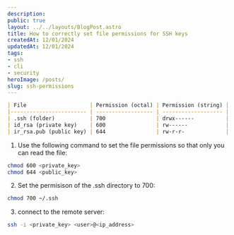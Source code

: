 ```yaml
---
description:
public: true
layout: ../../layouts/BlogPost.astro
title: How to correctly set file permissions for SSH keys
createdAt: 12/01/2024
updatedAt: 12/01/2024
tags:
- ssh
- cli
- security
heroImage: /posts/
slug: ssh-permissions
---
```


```md
| File                    | Permission (octal) | Permission (string) |
|------------------------ | ------------------ | ------------------- |
| .ssh (folder)           | 700                | drwx------          |
| id_rsa (private key)    | 600                | rw------            |
| ir_rsa.pub (public key) | 644                | rw-r-r-             |
```

1. Use the following command to set the file permissions so that only you can read the file:

```bash
chmod 600 <private_key>
chmod 644 <public_key>
```

2. Set the permisison of the .ssh directory to 700:

```bash
chmod 700 ~/.ssh
```

3. connect to the remote server:

```bash
ssh -i <private_key> <user>@<ip_address>
```
